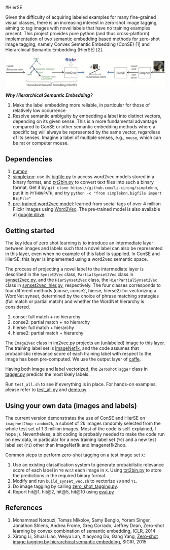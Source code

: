 #HierSE


Given the difficulty of acquiring labeled examples for many fine-grained visual classes,
there is an increasing interest in zero-shot image tagging, aiming to tag images with novel labels that have no training examples present.
This project provides pure python (and thus cross-platform) implementation of two semantic embedding based methods for zero-shot image tagging,
namely Convex Semantic Embedding (ConSE) [1] and Hierarchical Semantic Embedding (HierSE) [2].

![Zero-shot image tagging by hierarchical semantic embedding](hierse-framework.png)

***Why Hierarchical Semantic Embedding?***

1. Make the label embedding more reliable, in particular for those of relatively low occurrence
2. Resolve semantic ambiguity by embedding a label into distinct vectors, depending on its given sense. This is a more fundamental advantage compared to ConSE or other semantic embedding methods where a specific tag will always be represented by the same vector, regardless of its senses. Imagine a label of multiple senses, e.g., `mouse`, which can be rat or computer mouse. 



## Dependencies

1. [numpy](www.numpy.org) 
2. [simpleknn](https://github.com/li-xirong/simpleknn): use its [bigfile.py](https://github.com/li-xirong/simpleknn/blob/master/bigfile.py) to access word2vec models stored in a binary format, and [txt2bin.py](https://github.com/li-xirong/simpleknn/blob/master/txt2bin.py) to convert text files into such a binary format. 
Get it by `git clone https://github.com/li-xirong/simpleknn`, put it in `PYTHONPATH`, and try `python -c "from simpleknn.bigfile import BigFile"`
3. [pre-trained word2vec model](http://www.mmc.ruc.edu.cn/research/hierse/flickr4m.word2vec.tar.gz): learned from social tags of over 4 million Flickr images using [Word2Vec](code.google.com/p/word2vec). The pre-trained model is also available at [google drive](https://drive.google.com/open?id=0B89Vll9z5OVEfnRHUWRSY0dkRjNuRVZYUGtzY0ltVTZ2bkRvSVBTRjd0akEwckVMZGV6WTQ&authuser=0).


## Getting started

The key idea of zero shot learning is to introduce an intermediate layer between images and labels
such that a novel label can also be represented in this layer, even when no example of this label is supplied.
In ConSE and HierSE, this layer is implemented using a word2vec semantic space.

The process of projecting a novel label to the intermediate layer is described in the `Synset2Vec` class, `PartialSynset2Vec` class in [synset2vec.py](synset2vec.py),
and the `HierSynset2Vec` class, the `HierPartialSynset2Vec` class in [synset2vec_hier.py](synset2vec_hier.py), respectively.
The four classes corresponds to four different methods (conse, conse2, hierse, hierse2) for vectorizing a WordNet synset, determined by the choice of phrase matching strategies (full match or partial match) and whether the WordNet hierarchy is considered.

1. conse: full match + no hierarchy
2. conse2: partial match + no hierarchy
3. hierse: full match + hierarchy
4. hierse2: partial match + hierarchy


The `Image2Vec` class in [im2vec.py](im2vec.py) projects an (unlabeled) image to this layer. The training label set is [ImageNet1k](data/ilsvrc12/synset_words.txt), 
and the code assumes that probabilistic relevance score of each training label with respect to the image has been pre-computed. 
We use the output layer of [caffe](https://github.com/BVLC/caffe).

Having both image and label vectorized, the `ZeroshotTagger` class in [tagger.py](tagger.py) predicts the most likely labels.

Run `test_all.sh` to see if everything is in place. For hands-on examples, please refer to [test_all.py](test_all.py) and [demo.py](demo.py).

## Using your own data (images and labels)

The current version demonstrates the use of ConSE and HierSE on `imagenet2hop-random2k`, a subset of 2k images randomly selected from the whole test set of 1.3 million images. 
Most of the code is self-explained, I hope ;). Nevertheless, a bit coding is probably needed to make the code run on new data, in particular for a new training label set (`Y0`) and a new test label set (`Y1`) other than ImageNet1k and Imagenet1k2hop.

Common steps to perform zero-shot tagging on a test image set `X`:

1. Use an existing classification system to generate probabilistic relevance score of each label in `Y0` w.r.t each image in `X`. Using [txt2bin.py](https://github.com/li-xirong/simpleknn/blob/master/txt2bin.py) to store the predictions in the required binary format.
2. Modify and run `build_synset_vec.sh` to vectorize `Y0` and `Y1`.
3. Do image tagging by calling [zero_shot_tagging.py](zero_shot_tagging.py). 
4. Report hit@1, hit@2, hit@5, hit@10 using [eval.py](eval.py)



## References

1. Mohammad Norouzi, Tomas Mikolov, Samy Bengio, Yoram Singer, Jonathon Shlens, Andrea Frome, Greg Corrado, Jeffrey Dean, 
Zero-shot learning by convex combination of semantic embedding, ICLR, 2014
2. Xirong Li, Shuai Liao, Weiyu Lan, Xiaoyong Du, Gang Yang, [Zero-shot image tagging by hierarchical semantic embedding](http://www.mmc.ruc.edu.cn/research/hierse/index.html), SIGIR, 2015
